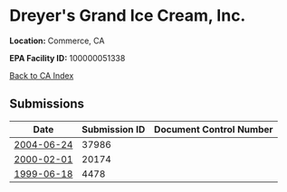 # Dreyer's Grand Ice Cream, Inc.

**Location:** Commerce, CA

**EPA Facility ID:** 100000051338

[Back to CA Index](../../index.md)

## Submissions

| Date | Submission ID | Document Control Number |
|------|--------------|-------------------------|
| [2004-06-24](submissions/37986.md) | 37986 |  |
| [2000-02-01](submissions/20174.md) | 20174 |  |
| [1999-06-18](submissions/4478.md) | 4478 |  |
